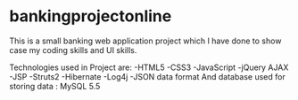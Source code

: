 # bankingprojectonline

This is a small banking web application project which I have done to show case my coding skills and UI skills.

Technologies used in Project are:
-HTML5
-CSS3
-JavaScript
-jQuery AJAX
-JSP
-Struts2
-Hibernate 
-Log4j
-JSON data format
And database used for storing data : MySQL 5.5




